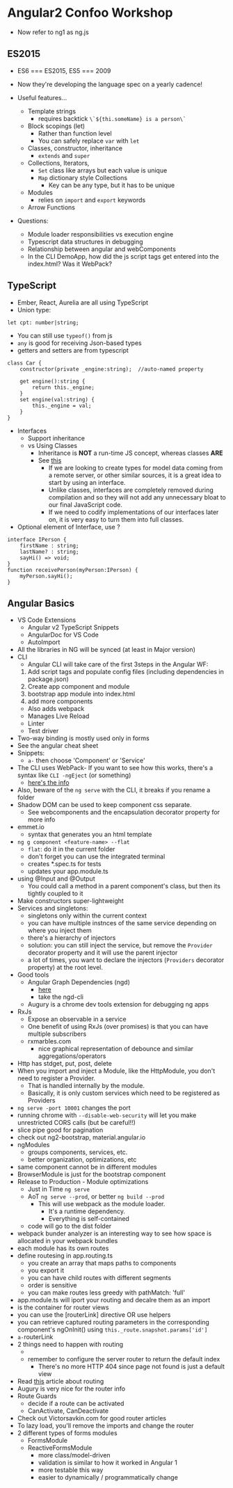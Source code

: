 Angular2 Confoo  Workshop
==============

- Now refer to ng1 as ng.js

## ES2015
- ES6 === ES2015, ES5 === 2009
- Now they're developing the language spec on a yearly cadence!
- Useful features...
    - Template strings
        - requires backtick ``` \`${thi.someName} is a person\` ```
    - Block scopings (let)
        - Rather than function level
        - You can safely replace `var` with `let`
    - Classes, constructor, inheritance
        - ```extends``` and ```super```
    - Collections, Iterators,
        - ```Set``` class like arrays but each value is unique
        - ```Map``` dictionary style Collections
            - Key can be any type, but it has to be unique
    - Modules
        - relies on `import` and `export` keywords
    - Arrow Functions

- Questions:
    - Module loader responsibilities vs execution engine
    - Typescript data structures in debugging
    - Relationship between angular and webComponents
    - In the CLI DemoApp, how did the js script tags get entered into the index.html?  Was it WebPack?

## TypeScript
- Ember, React, Aurelia are all using TypeScript
- Union type:
```(typescript)
let cpt: number|string;
```
- You can still use `typeof()` from js
- ```any``` is good for receiving Json-based types
- getters and setters are from typescript
```(typescript)
class Car {
    constructor(private _engine:string);  //auto-named property

    get engine():string {
        return this._engine;
    }
    set engine(val:string) {
        this._engine = val;
    }
}
```
- Interfaces 
    - Support inheritance
    - vs Using Classes
        - Inheritance is **NOT** a run-time JS concept, whereas classes **ARE**
        - See [this](https://jameshenry.blog/typescript-classes-vs-interfaces/)
            - If we are looking to create types for model data coming from a remote server, or other similar sources, it is a great idea to start by using an interface.
            - Unlike classes, interfaces are completely removed during compilation and so they will not add any unnecessary bloat to our final JavaScript code.
            - If we need to codify implementations of our interfaces later on, it is very easy to turn them into full classes.
- Optional element of Interface, use ?
```(typescript)
interface IPerson {
    firstName : string;
    lastName? : string;
    sayHi() => void;
}
function receivePerson(myPerson:IPerson) {
    myPerson.sayHi();
}
```

## Angular Basics 
- VS Code Extensions
    - Angular v2 TypeScript Snippets
    - AngularDoc for VS Code
    - AutoImport
- All the libraries in NG will be synced (at least in Major version)
- CLI
    - Angular CLI will take care of the first 3steps in the Angular WF:
    1. Add script tags and populate config files (including dependencies in package.json) 
    2. Create app component and module
    3. bootstrap app module into index.html
    4. add more components
    - Also adds webpack
    - Manages Live Reload
    - Linter
    - Test driver
- Two-way binding is mostly used only in forms
- See the angular cheat sheet
- Snippets:
    - ```a-``` then choose 'Component' or 'Service'
- The CLI uses WebPack- If you want to see how this works, there's a syntax like `CLI -ngEject` (or something)
    - [here's the info](http://stackoverflow.com/questions/39187556/angular-cli-where-is-webpack-config-js-file-new-2017-feb-ng-eject)
- Also, beware of the `ng serve` with the CLI, it breaks if you rename a folder
- Shadow DOM can be used to keep component css separate.
    - See webcomponents and the encapsulation decorator property for more info
- emmet.io
    - syntax that generates you an html template
- `ng g component <feature-name> --flat`
    - `flat`: do it in the current folder
    - don't forget you can use the integrated terminal
    - creates *.spec.ts for tests
    - updates your app.module.ts
- using @Input and @Output
    - You could call a method in a parent component's class, but then its tightly coupled to it
- Make constructors super-lightweight
- Services and singletons:
    - singletons only within the current context
    - you can have multiple instnces of the same service depending on where you inject them
    - there's a hierarchy of injectors
    - solution: you can still inject the service, but remove the `Provider` decorator property and it will use the parent injector
    - a lot of times, you  want to declare the injectors (`Providers` decorator property) at the root level.
- Good tools
    - Angular Graph Dependencies (ngd)
        - [here](https://github.com/compodoc/ngd)
        - take the ngd-cli
    - Augury is a chrome dev tools extension for debugging ng apps
- RxJs
    - Expose an observable in a service
    - One benefit of using RxJs (over promises) is that you can have multiple subscribers
    - rxmarbles.com
        - nice graphical representation of debounce and similar aggregations/operators
- Http has stdget, put, post, delete
- When you import and inject a Module, like the HttpModule, you don't need to register a Provider.  
    - That is handled internally by the module.     
    - Basically, it is only custom services which need to be registered as Providers
- `ng serve -port 10001` changes the port 
- running chrome with `--disable-web-security` will let you make unrestricted CORS calls (but be careful!!)
- slice pipe good for pagination
- check out ng2-bootstrap, material.angular.io
- ngModules
    - groups components, services, etc.
    - better organization, optimizations, etc
- same component cannot be in different modules
- BrowserModule is just for the bootstrap component
- Release to Production - Module optimizations
    - Just in Time `ng serve`
    - AoT `ng serve --prod`, or better `ng build --prod`
        - This will use webpack as the module loader.
            - It's a runtime dependency.
            - Everything is self-contained
    - code will go to the dist folder  
- webpack bunder analyzer is an interesting way to see how space is allocated in your webpack bundles
- each module has its own routes
- define routesing in app.routing.ts
    - you create an array that maps paths to components
    - you export it
    - you can have child routes with different segments
    - order is sensitive
    - you can make routes less greedy with pathMatch: 'full'
- app.module.ts will iport your routing and decalre them as an import
- <router-outlet> </router-outlet> is the container for router views
- you can use the [routerLink] directive OR use helpers
- you can retrieve captured routing parameters in the corresponding component's ngOnInit() using `this._route.snapshot.params['id']`
- `a-`routerLink
- 2 things need to happen with routing
    - <base href="/">
    - remember to configure the server router to return the default index
        - There's no more HTTP 404 since page not found is just a default view
- Read [this](https://angular.io/docs/ts/latest/guide/router.html) article about routing
- Augury is very nice for the router info
- Route Guards
    - decide if a route can be activated
    - CanActivate, CanDeactivate
- Check out Victorsavkin.com for good router articles
- To lazy load, you'll remove the imports and change the router
- 2 different types of forms modules
    - FormsModule
    - ReactiveFormsModule
        - more class/model-driven
        - validation is similar to how it worked in Angular 1
        - more testable this way
        - easier to dynamically / programmatically change
    